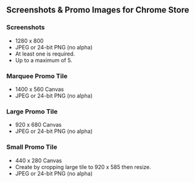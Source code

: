 Screenshots & Promo Images for Chrome Store
-------------------------------------------

### Screenshots
- 1280 x 800
- JPEG or 24-bit PNG (no alpha)
- At least one is required. 
- Up to a maximum of 5.

### Marquee Promo Tile
- 1400 x 560 Canvas
- JPEG or 24-bit PNG (no alpha)

### Large Promo Tile
- 920 x 680 Canvas
- JPEG or 24-bit PNG (no alpha)

### Small Promo Tile
- 440 x 280 Canvas
- Create by cropping large tile to 920 x 585 then resize.
- JPEG or 24-bit PNG (no alpha)
